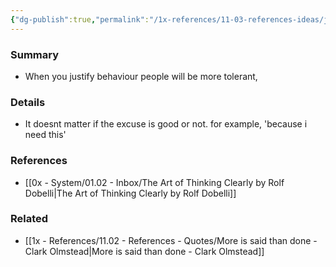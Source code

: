 ```yaml
---
{"dg-publish":true,"permalink":"/1x-references/11-03-references-ideas/justify-your-behaviour/","dgHomeLink":true,"dgPassFrontmatter":false,"dgShowBacklinks":true,"dgShowLocalGraph":false,"dgShowInlineTitle":true}
---
```



### Summary
- When you justify behaviour people will be more tolerant,

### Details
- It doesnt matter if the excuse is good or not. for example, 'because i need this'

### References
- [[0x - System/01.02 - Inbox/The Art of Thinking Clearly by Rolf Dobelli|The Art of Thinking Clearly by Rolf Dobelli]]

### Related
- [[1x - References/11.02 - References - Quotes/More is said than done - Clark Olmstead|More is said than done - Clark Olmstead]]

